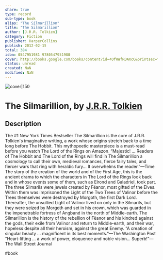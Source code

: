 ```yaml
---
share: true
type: record
sub-type: book
alias: "The Silmarillion"
title: "The Silmarillion"
author: [J.R.R. Tolkien]
category: Fiction
publisher: HarperCollins
publish: 2012-02-15
total: 384
isbn: 0547951981 9780547951980
cover: http://books.google.com/books/content?id=4OfWWfRDAXcC&printsec=frontcover&img=1&zoom=1&edge=curl&source=gbs_api
status: unread
created: NaN 
modified: NaN
---
```


![cover|150](http://books.google.com/books/content?id=4OfWWfRDAXcC&printsec=frontcover&img=1&zoom=1&edge=curl&source=gbs_api)

# The Silmarillion, by [J.R.R. Tolkien](./J.R.R.%20Tolkien.md)

## Description
The #1 New York Times Bestseller The Silmarillion is the core of J.R.R. Tolkien's imaginative writing, a work whose origins stretch back to a time long before The Hobbit. This mythopoetic masterpiece is a must-read before you watch The Lord of the Rings on Amazon. “Majestic! ... Readers of The Hobbit and The Lord of the Rings will find in The Silmarillion a cosmology to call their own, medieval romances, fierce fairy tales, and fiercer wars that ring with heraldic fury... It overwhelms the reader.”—Time The story of the creation of the world and of the First Age, this is the ancient drama to which the characters in The Lord of the Rings look back and in whose events some of them, such as Elrond and Galadriel, took part. The three Silmarils were jewels created by Fëanor, most gifted of the Elves. Within them was imprisoned the Light of the Two Trees of Valinor before the Trees themselves were destroyed by Morgoth, the first Dark Lord. Thereafter, the unsullied Light of Valinor lived on only in the Silmarils, but they were seized by Morgoth and set in his crown, which was guarded in the impenetrable fortress of Angband in the north of Middle-earth. The Silmarillion is the history of the rebellion of Fëanor and his kindred against the gods, their exile from Valinor and return to Middle-earth, and their war, hopeless despite all their heroism, against the great Enemy. “A creation of singular beauty ... magnificent in its best moments.”—The Washington Post “Heart-lifting ... a work of power, eloquence and noble vision... Superb!”—The Wall Street Journal

 #book